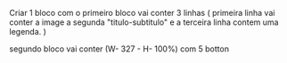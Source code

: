Criar 1 bloco com 
o primeiro bloco vai conter 3 linhas
( primeira linha vai conter a image a segunda "titulo-subtitulo" e a terceira linha contem uma legenda. )

segundo bloco vai conter (W- 327 - H- 100%)
com 5 botton

